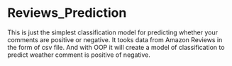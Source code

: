 # Reviews_Prediction
This is just the simplest classification model for predicting whether your comments are positive or negative. 
It tooks data from Amazon Reviews in the form of csv file. And with OOP it will create a model of classification to predict weather comment is positive of negative.
